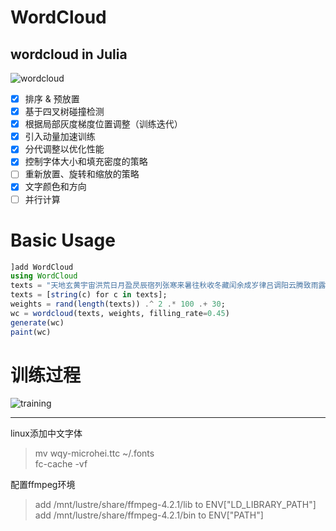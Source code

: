 # WordCloud
wordcloud in Julia
---
![wordcloud](res/guxiang.png)

* [x] 排序 & 预放置
* [x] 基于四叉树碰撞检测
* [x] 根据局部灰度梯度位置调整（训练迭代）
* [x] 引入动量加速训练
* [x] 分代调整以优化性能
* [x] 控制字体大小和填充密度的策略
* [ ] 重新放置、旋转和缩放的策略
* [x] 文字颜色和方向
* [ ] 并行计算

# Basic Usage 
```julia
]add WordCloud
using WordCloud
texts = "天地玄黄宇宙洪荒日月盈昃辰宿列张寒来暑往秋收冬藏闰余成岁律吕调阳云腾致雨露结为霜金生丽水玉出昆冈剑号巨阙珠称夜光果珍李柰菜重芥姜海咸河淡鳞潜羽翔龙师火帝鸟官人皇始制文字乃服衣裳推位让国有虞陶唐吊民伐罪周发殷汤坐朝问道垂拱平章"
texts = [string(c) for c in texts];
weights = rand(length(texts)) .^ 2 .* 100 .+ 30;
wc = wordcloud(texts, weights, filling_rate=0.45)
generate(wc)
paint(wc)
```

# 训练过程
![training](res/training.gif)
***
linux添加中文字体  
> mv wqy-microhei.ttc ~/.fonts  
> fc-cache -vf  

配置ffmpeg环境
> add /mnt/lustre/share/ffmpeg-4.2.1/lib to ENV["LD_LIBRARY_PATH"]  
> add /mnt/lustre/share/ffmpeg-4.2.1/bin to ENV["PATH"]  